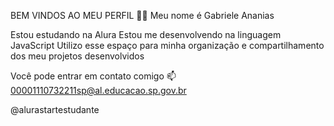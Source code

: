 BEM VINDOS AO MEU PERFIL 🖤🖤
Meu nome é Gabriele Ananias

Estou estudando na Alura
Estou me desenvolvendo na linguagem JavaScript
Utilizo esse espaço para minha organização e compartilhamento dos meu projetos desenvolvidos

Você pode entrar em contato comigo 📫
00001110732211sp@al.educacao.sp.gov.br

@alurastartestudante
